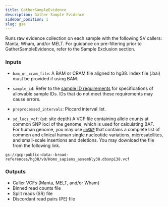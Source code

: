 ```yaml
---
title: GatherSampleEvidence 
description: Gather Sample Evidence
sidebar_position: 1
slug: gse
---
```


Runs raw evidence collection on each sample with the following SV callers: 
Manta, Wham, and/or MELT. For guidance on pre-filtering prior to GatherSampleEvidence, 
refer to the Sample Exclusion section.


### Inputs

- `bam_or_cram_file`: A BAM or CRAM file aligned to hg38. Index file (.bai) must be provided if using BAM.
- `sample_id`: Refer to the [sample ID requirements](/docs/gs/inputs#sampleids) for specifications of allowable sample IDs. 
IDs that do not meet these requirements may cause errors.

- `preprocessed_intervals`: Piccard interval list.

- `sd_locs_vcf`: (`sd`: site depth) 
A VCF file containing allele counts at common SNP loci of the genome, which is used for calculating BAF.  
For human genome, you may use [`dbSNP`](https://www.ncbi.nlm.nih.gov/snp/) 
that contains a complete list of common and clinical human single nucleotide variations, 
microsatellites, and small-scale insertions and deletions. 
You may download the file from the following link.

```shell
gs://gcp-public-data--broad-references/hg38/v0/Homo_sapiens_assembly38.dbsnp138.vcf
```

### Outputs

- Caller VCFs (Manta, MELT, and/or Wham)
- Binned read counts file
- Split reads (SR) file
- Discordant read pairs (PE) file
